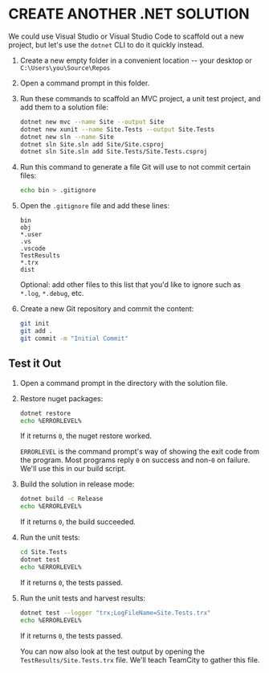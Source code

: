 CREATE ANOTHER .NET SOLUTION
============================

We could use Visual Studio or Visual Studio Code to scaffold out a new project, but let's use the `dotnet` CLI to do it quickly instead.


1. Create a new empty folder in a convenient location -- your desktop or `C:\Users\you\Source\Repos`

2. Open a command prompt in this folder.

3. Run these commands to scaffold an MVC project, a unit test project, and add them to a solution file:

   ```bash
   dotnet new mvc --name Site --output Site
   dotnet new xunit --name Site.Tests --output Site.Tests
   dotnet new sln --name Site
   dotnet sln Site.sln add Site/Site.csproj
   dotnet sln Site.sln add Site.Tests/Site.Tests.csproj
   ```

4. Run this command to generate a file Git will use to not commit certain files:

   ```bash
   echo bin > .gitignore
   ```

5. Open the `.gitignore` file and add these lines:

   ```text
   bin 
   obj
   *.user
   .vs
   .vscode
   TestResults
   *.trx
   dist
   ```

   Optional: add other files to this list that you'd like to ignore such as `*.log`, `*.debug`, etc.

6. Create a new Git repository and commit the content:

   ```bash
   git init
   git add .
   git commit -m "Initial Commit"
   ```

Test it Out
-----------

1. Open a command prompt in the directory with the solution file.

2. Restore nuget packages:

   ```bash
   dotnet restore
   echo %ERRORLEVEL%
   ```

   If it returns `0`, the nuget restore worked.

   `ERRORLEVEL` is the command prompt's way of showing the exit code from the program.  Most programs reply `0` on success and non-`0` on failure.  We'll use this in our build script.

3. Build the solution in release mode:

   ```bash
   dotnet build -c Release
   echo %ERRORLEVEL%
   ```

   If it returns `0`, the build succeeded.

4. Run the unit tests:

   ```bash
   cd Site.Tests
   dotnet test
   echo %ERRORLEVEL%
   ```
   
   If it returns `0`, the tests passed.

5. Run the unit tests and harvest results:

   ```bash
   dotnet test --logger "trx;LogFileName=Site.Tests.trx"
   echo %ERRORLEVEL%
   ```

   If it returns `0`, the tests passed.

   You can now also look at the test output by opening the `TestResults/Site.Tests.trx` file.  We'll teach TeamCity to gather this file.
